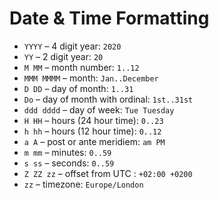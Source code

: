 # Date & Time Formatting

* `YYYY` – 4 digit year: `2020`
* `YY` – 2 digit year: `20`
* `M MM` – month number: `1..12`
* `MMM MMMM` – month: `Jan..December`
* `D DD` – day of month: `1..31`
* `Do` – day of month with ordinal: `1st..31st`
* `ddd dddd` – day of week: `Tue Tuesday`
* `H HH` – hours (24 hour time): `0..23`
* `h hh` – hours (12 hour time): `0..12`
* `a A` – post or ante meridiem: `am PM`
* `m mm` – minutes: `0..59`
* `s ss` – seconds: `0..59`
* `Z ZZ zz` – offset from UTC : `+02:00 +0200`
* `zz` – timezone: `Europe/London`
